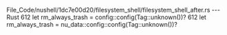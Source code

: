 File_Code/nushell/1dc7e00d20/filesystem_shell/filesystem_shell_after.rs --- Rust
612                             let rm_always_trash = config::config(Tag::unknown())?                                                                        612                             let rm_always_trash = nu_data::config::config(Tag::unknown())?

